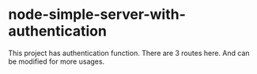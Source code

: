 # node-simple-server-with-authentication

This project has authentication function.
There are 3 routes here.
And can be modified for more usages.
